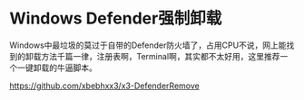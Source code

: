 # Windows Defender强制卸载

Windows中最垃圾的莫过于自带的Defender防火墙了，占用CPU不说，网上能找到的卸载方法千篇一律，注册表啊，Terminal啊，其实都不太好用，这里推荐一个一键卸载的牛逼脚本。

https://github.com/xbebhxx3/x3-DefenderRemove